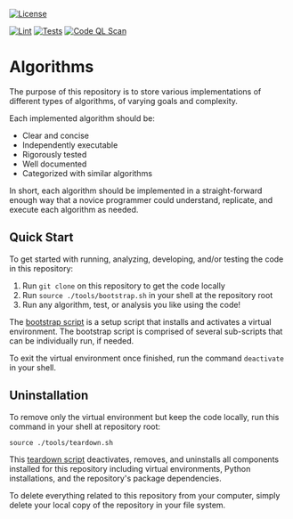 <!-- General Badges -->
[![License](https://img.shields.io/github/license/iansantagata/algorithms?label=License&color=yellow)](LICENSE)
<!-- Developmental Badges -->
[![Lint](https://github.com/iansantagata/algorithms/actions/workflows/lint.yml/badge.svg)](https://github.com/iansantagata/algorithms/actions/workflows/lint.yml)
[![Tests](https://github.com/iansantagata/algorithms/actions/workflows/test.yml/badge.svg)](https://github.com/iansantagata/algorithms/actions/workflows/test.yml)
[![Code QL Scan](https://github.com/iansantagata/algorithms/actions/workflows/codeql.yml/badge.svg)](https://github.com/iansantagata/algorithms/actions/workflows/codeql.yml)

# Algorithms

The purpose of this repository is to store various implementations of different types of algorithms, of varying goals and complexity.

Each implemented algorithm should be:
- Clear and concise
- Independently executable
- Rigorously tested
- Well documented
- Categorized with similar algorithms

In short, each algorithm should be implemented in a straight-forward enough way that a novice programmer could understand, replicate, and execute each algorithm as needed.

## Quick Start

To get started with running, analyzing, developing, and/or testing the code in this repository:

1. Run `git clone` on this repository to get the code locally
2. Run `source ./tools/bootstrap.sh` in your shell at the repository root
3. Run any algorithm, test, or analysis you like using the code!

The [bootstrap script](tools/bootstrap.sh) is a setup script that installs and activates a virtual environment.  The bootstrap script is comprised of several sub-scripts that can be individually run, if needed.

To exit the virtual environment once finished, run the command `deactivate` in your shell.

## Uninstallation

To remove only the virtual environment but keep the code locally, run this command in your shell at repository root:

`source ./tools/teardown.sh`

This [teardown script](tools/teardown.sh) deactivates, removes, and uninstalls all components installed for this repository including virtual environments, Python installations, and the repository's package dependencies.

To delete everything related to this repository from your computer, simply delete your local copy of the repository in your file system.
